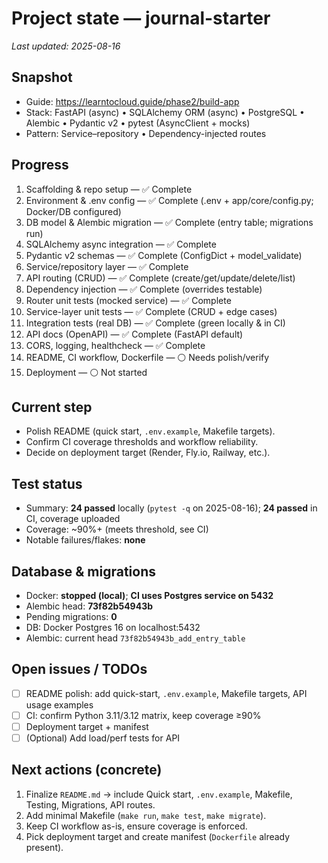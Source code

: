 # Project state — journal-starter
_Last updated: 2025-08-16_

## Snapshot
- Guide: https://learntocloud.guide/phase2/build-app
- Stack: FastAPI (async) • SQLAlchemy ORM (async) • PostgreSQL • Alembic • Pydantic v2 • pytest (AsyncClient + mocks)
- Pattern: Service–repository • Dependency-injected routes

## Progress
1. Scaffolding & repo setup — ✅ Complete  
2. Environment & .env config — ✅ Complete (.env + app/core/config.py; Docker/DB configured)  
3. DB model & Alembic migration — ✅ Complete (entry table; migrations run)  
4. SQLAlchemy async integration — ✅ Complete  
5. Pydantic v2 schemas — ✅ Complete (ConfigDict + model_validate)  
6. Service/repository layer — ✅ Complete  
7. API routing (CRUD) — ✅ Complete (create/get/update/delete/list)  
8. Dependency injection — ✅ Complete (overrides testable)  
9. Router unit tests (mocked service) — ✅ Complete  
10. Service-layer unit tests — ✅ Complete (CRUD + edge cases)  
11. Integration tests (real DB) — ✅ Complete (green locally & in CI)  
12. API docs (OpenAPI) — ✅ Complete (FastAPI default)  
13. CORS, logging, healthcheck — ✅ Complete  
14. README, CI workflow, Dockerfile — ⚪ Needs polish/verify  
15. Deployment — ⚪ Not started

## Current step
- Polish README (quick start, `.env.example`, Makefile targets).
- Confirm CI coverage thresholds and workflow reliability.
- Decide on deployment target (Render, Fly.io, Railway, etc.).

## Test status
- Summary: **24 passed** locally (`pytest -q` on 2025-08-16); **24 passed** in CI, coverage uploaded  
- Coverage: ~90%+ (meets threshold, see CI)  
- Notable failures/flakes: **none**

## Database & migrations
- Docker: **stopped (local)**; **CI uses Postgres service on 5432**  
- Alembic head: **73f82b54943b**  
- Pending migrations: **0**  
- DB: Docker Postgres 16 on localhost:5432  
- Alembic: current head `73f82b54943b_add_entry_table`  

## Open issues / TODOs
- [ ] README polish: add quick-start, `.env.example`, Makefile targets, API usage examples  
- [ ] CI: confirm Python 3.11/3.12 matrix, keep coverage ≥90%  
- [ ] Deployment target + manifest  
- [ ] (Optional) Add load/perf tests for API  

## Next actions (concrete)
1. Finalize `README.md` → include Quick start, `.env.example`, Makefile, Testing, Migrations, API routes.  
2. Add minimal Makefile (`make run`, `make test`, `make migrate`).  
3. Keep CI workflow as-is, ensure coverage is enforced.  
4. Pick deployment target and create manifest (`Dockerfile` already present).  
